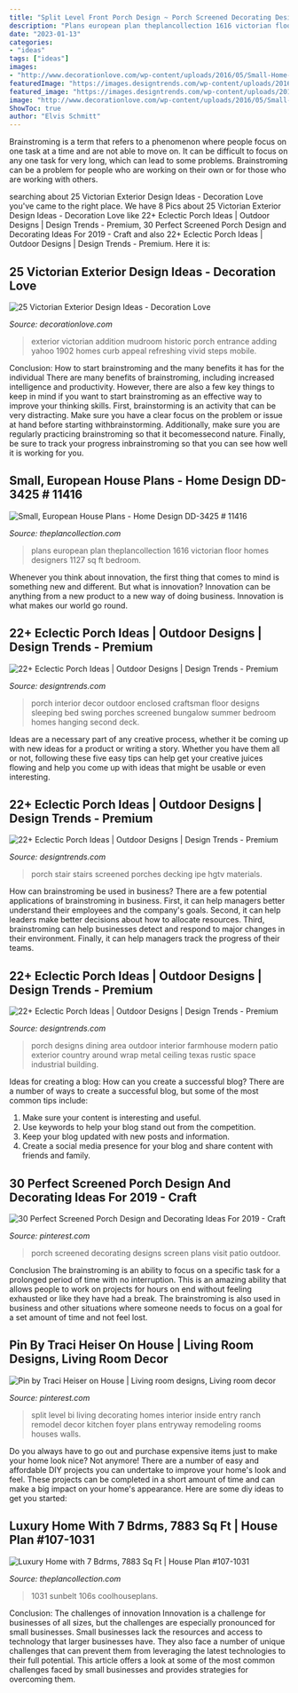 ```yaml
---
title: "Split Level Front Porch Design ~ Porch Screened Decorating Designs Screen Plans Visit Patio Outdoor"
description: "Plans european plan theplancollection 1616 victorian floor homes designers 1127 sq ft bedroom"
date: "2023-01-13"
categories:
- "ideas"
tags: ["ideas"]
images:
- "http://www.decorationlove.com/wp-content/uploads/2016/05/Small-Home-Victorian-Exterior-Design.jpg"
featuredImage: "https://images.designtrends.com/wp-content/uploads/2016/04/01131552/Wooden-Small-Porch-Deck-Ideas.jpeg"
featured_image: "https://images.designtrends.com/wp-content/uploads/2016/04/01124837/decor-for-small-front-porch.jpg"
image: "http://www.decorationlove.com/wp-content/uploads/2016/05/Small-Home-Victorian-Exterior-Design.jpg"
ShowToc: true
author: "Elvis Schmitt"
---
```



Brainstroming is a term that refers to a phenomenon where people focus on one task at a time and are not able to move on. It can be difficult to focus on any one task for very long, which can lead to some problems. Brainstroming can be a problem for people who are working on their own or for those who are working with others.

	

		
searching about 25 Victorian Exterior Design Ideas - Decoration Love you've came to the right place. We have 8 Pics about 25 Victorian Exterior Design Ideas - Decoration Love like 22+ Eclectic Porch Ideas | Outdoor Designs | Design Trends - Premium, 30 Perfect Screened Porch Design and Decorating Ideas For 2019 - Craft and also 22+ Eclectic Porch Ideas | Outdoor Designs | Design Trends - Premium. Here it is:
		
    
## 25 Victorian Exterior Design Ideas - Decoration Love

<img loading=lazy src="http://www.decorationlove.com/wp-content/uploads/2016/05/Small-Home-Victorian-Exterior-Design.jpg" onerror="this.onerror=null;this.src='https://tse2.mm.bing.net/th?id=OIP.WM0-dCp3-qgyJRTrim_gJwDDEs&amp;pid=15.1';" alt="25 Victorian Exterior Design Ideas - Decoration Love">

_Source: decorationlove.com_

>exterior victorian addition mudroom historic porch entrance adding yahoo 1902 homes curb appeal refreshing vivid steps mobile. 

	

Conclusion: How to start brainstroming and the many benefits it has for the individual
There are many benefits of brainstroming, including increased intelligence and productivity. However, there are also a few key things to keep in mind if you want to start brainstroming as an effective way to improve your thinking skills. First, brainstorming is an activity that can be very distracting. Make sure you have a clear focus on the problem or issue at hand before starting withbrainstorming. Additionally, make sure you are regularly practicing brainstroming so that it becomessecond nature. Finally, be sure to track your progress inbrainstroming so that you can see how well it is working for you.

    
## Small, European House Plans - Home Design DD-3425 # 11416

<img loading=lazy src="https://www.theplancollection.com/Upload/Designers/126/1616/ELEV_LR3425ELEV_891_593.JPG" onerror="this.onerror=null;this.src='https://tse2.mm.bing.net/th?id=OIP.YI59pscJpboiTTIYUhHVGgHaE7&amp;pid=15.1';" alt="Small, European House Plans - Home Design DD-3425 # 11416">

_Source: theplancollection.com_

>plans european plan theplancollection 1616 victorian floor homes designers 1127 sq ft bedroom. 

	

Whenever you think about innovation, the first thing that comes to mind is something new and different. But what is innovation? Innovation can be anything from a new product to a new way of doing business. Innovation is what makes our world go round.

    
## 22+ Eclectic Porch Ideas | Outdoor Designs | Design Trends - Premium

<img loading=lazy src="https://images.designtrends.com/wp-content/uploads/2016/04/01124837/decor-for-small-front-porch.jpg" onerror="this.onerror=null;this.src='https://tse3.mm.bing.net/th?id=OIP.ZndE8IWOQUndZ4hkXYLrKwHaJ4&amp;pid=15.1';" alt="22+ Eclectic Porch Ideas | Outdoor Designs | Design Trends - Premium">

_Source: designtrends.com_

>porch interior decor outdoor enclosed craftsman floor designs sleeping bed swing porches screened bungalow summer bedroom homes hanging second deck. 

	

Ideas are a necessary part of any creative process, whether it be coming up with new ideas for a product or writing a story. Whether you have them all or not, following these five easy tips can help get your creative juices flowing and help you come up with ideas that might be usable or even interesting.

    
## 22+ Eclectic Porch Ideas | Outdoor Designs | Design Trends - Premium

<img loading=lazy src="https://images.designtrends.com/wp-content/uploads/2016/04/01131552/Wooden-Small-Porch-Deck-Ideas.jpeg" onerror="this.onerror=null;this.src='https://tse4.mm.bing.net/th?id=OIP.lUsbHYRHz2FbTIbvPNRVLQHaE8&amp;pid=15.1';" alt="22+ Eclectic Porch Ideas | Outdoor Designs | Design Trends - Premium">

_Source: designtrends.com_

>porch stair stairs screened porches decking ipe hgtv materials. 

	

How can brainstroming be used in business?
There are a few potential applications of brainstroming in business. First, it can help managers better understand their employees and the company's goals. Second, it can help leaders make better decisions about how to allocate resources. Third, brainstroming can help businesses detect and respond to major changes in their environment. Finally, it can help managers track the progress of their teams.

    
## 22+ Eclectic Porch Ideas | Outdoor Designs | Design Trends - Premium

<img loading=lazy src="https://images.designtrends.com/wp-content/uploads/2016/04/01123848/Porch-Dining-Area-Designs.jpg" onerror="this.onerror=null;this.src='https://tse3.mm.bing.net/th?id=OIP.tpbXrR477Q4RiaDWnl9cIQHaE8&amp;pid=15.1';" alt="22+ Eclectic Porch Ideas | Outdoor Designs | Design Trends - Premium">

_Source: designtrends.com_

>porch designs dining area outdoor interior farmhouse modern patio exterior country around wrap metal ceiling texas rustic space industrial building. 

	

Ideas for creating a blog: How can you create a successful blog?
There are a number of ways to create a successful blog, but some of the most common tips include: 
1. Make sure your content is interesting and useful.
2. Use keywords to help your blog stand out from the competition.
3. Keep your blog updated with new posts and information.
4. Create a social media presence for your blog and share content with friends and family.

    
## 30 Perfect Screened Porch Design And Decorating Ideas For 2019 - Craft

<img loading=lazy src="https://i.pinimg.com/736x/cd/60/f3/cd60f38265db950b4d9a1e2b6303ec15.jpg" onerror="this.onerror=null;this.src='https://tse4.mm.bing.net/th?id=OIP.CnaNxxXU3xd_s_wULFtQegHaLF&amp;pid=15.1';" alt="30 Perfect Screened Porch Design and Decorating Ideas For 2019 - Craft">

_Source: pinterest.com_

>porch screened decorating designs screen plans visit patio outdoor. 

	

Conclusion
The brainstroming is an ability to focus on a specific task for a prolonged period of time with no interruption. This is an amazing ability that allows people to work on projects for hours on end without feeling exhausted or like they have had a break. The brainstroming is also used in business and other situations where someone needs to focus on a goal for a set amount of time and not feel lost.

    
## Pin By Traci Heiser On House | Living Room Designs, Living Room Decor

<img loading=lazy src="https://i.pinimg.com/originals/99/96/45/9996459ad2ce87e23029c66c291fffc6.jpg" onerror="this.onerror=null;this.src='https://tse2.mm.bing.net/th?id=OIP.HxS_OJ7sQ15KEFIln01NQQHaFj&amp;pid=15.1';" alt="Pin by Traci Heiser on House | Living room designs, Living room decor">

_Source: pinterest.com_

>split level bi living decorating homes interior inside entry ranch remodel decor kitchen foyer plans entryway remodeling rooms houses walls. 

	

Do you always have to go out and purchase expensive items just to make your home look nice? Not anymore! There are a number of easy and affordable DIY projects you can undertake to improve your home's look and feel. These projects can be completed in a short amount of time and can make a big impact on your home's appearance. Here are some diy ideas to get you started: 

    
## Luxury Home With 7 Bdrms, 7883 Sq Ft | House Plan #107-1031

<img loading=lazy src="https://www.theplancollection.com/Upload/Designers/107/1031/ELEV_LR78830603R2_891_593.JPG" onerror="this.onerror=null;this.src='https://tse2.mm.bing.net/th?id=OIP.v69kBWY6TDfCg8wODfrWcQHaE7&amp;pid=15.1';" alt="Luxury Home with 7 Bdrms, 7883 Sq Ft | House Plan #107-1031">

_Source: theplancollection.com_

>1031 sunbelt 106s coolhouseplans. 

	

Conclusion: The challenges of innovation
Innovation is a challenge for businesses of all sizes, but the challenges are especially pronounced for small businesses. Small businesses lack the resources and access to technology that larger businesses have. They also face a number of unique challenges that can prevent them from leveraging the latest technologies to their full potential. This article offers a look at some of the most common challenges faced by small businesses and provides strategies for overcoming them.

